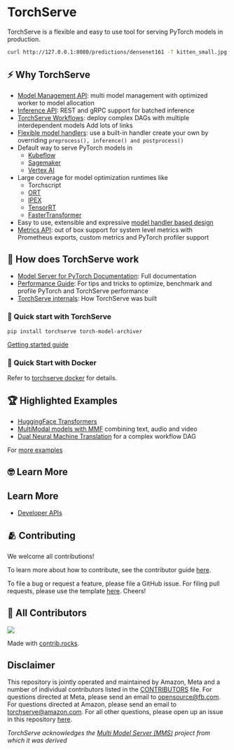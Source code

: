# TorchServe

TorchServe is a flexible and easy to use tool for serving PyTorch models in production.

```bash
curl http://127.0.0.1:8080/predictions/densenet161 -T kitten_small.jpg
```
## ⚡ Why TorchServe
* [Model Management API](docs/management_api.md): multi model management with optimized worker to model allocation
* [Inference API](docs/inference_api.md): REST and gRPC support for batched inference
* [TorchServe Workflows](examples/Workflows/README.md): deploy complex DAGs with multiple interdependent models
Add lots of links
* [Flexible model handlers](https://github.com/pytorch/serve/blob/master/ts/torch_handler/base_handler.py#L148-L190): use a built-in handler create your own by overriding `preprocess(), inference() and postprocess()`
* Default way to serve PyTorch models in
  * [Kubeflow](https://v0-5.kubeflow.org/docs/components/pytorchserving/)
  * [Sagemaker](https://aws.amazon.com/blogs/machine-learning/serving-pytorch-models-in-production-with-the-amazon-sagemaker-native-torchserve-integration/)
  * [Vertex AI](https://cloud.google.com/blog/topics/developers-practitioners/pytorch-google-cloud-how-deploy-pytorch-models-vertex-ai)
* Large coverage for model optimization runtimes like
  * Torchscript
  * [ORT](https://discuss.pytorch.org/t/deploying-onnx-model-with-torchserve/97725/2)
  * [IPEX](https://github.com/pytorch/serve/tree/master/examples/intel_extension_for_pytorch)
  * [TensorRT](https://github.com/pytorch/serve/issues/1243)
  * [FasterTransformer](https://github.com/pytorch/serve/tree/master/examples/FasterTransformer_HuggingFace_Bert)
* Easy to use, extensible and expressive [model handler based design](https://github.com/pytorch/serve/tree/master/examples/) 
* [Metrics API](docs/metrics.md): out of box support for system level metrics with Prometheus exports, custom metrics and PyTorch profiler support


## 🤔 How does TorchServe work
* [Model Server for PyTorch Documentation](docs/README.md): Full documentation
* [Performance Guide](docs/performance_guide.md): For tips and tricks to optimize, benchmark and profile PyTorch and TorchServe performance
* [TorchServe internals](docs/internals.md): How TorchServe was built

### 🏁 Quick start with TorchServe
```
pip install torchserve torch-model-archiver
```

[Getting started guide](docs/getting_started.md)

### 🐳 Quick Start with Docker
Refer to [torchserve docker](docker/README.md) for details.

## 🏆 Highlighted Examples
* [HuggingFace Transformers](examples/Huggingface_Transformers)
* [MultiModal models with MMF](https://github.com/pytorch/serve/tree/master/examples/MMF-activity-recognition) combining text, audio and video
* [Dual Neural Machine Translation](examples/Workflows/nmt_tranformers_pipeline) for a complex workflow DAG

For [more examples](examples/README.md)
## 🤓 Learn More

## Learn More
* [Developer APIs](https://pytorch.org/serve)

## 🫂 Contributing

We welcome all contributions!

To learn more about how to contribute, see the contributor guide [here](https://github.com/pytorch/serve/blob/master/CONTRIBUTING.md).

To file a bug or request a feature, please file a GitHub issue. For filing pull requests, please use the template [here](https://github.com/pytorch/serve/blob/master/pull_request_template.md). Cheers!

## 💖 All Contributors

<a href="https://github.com/pytorch/serve/graphs/contributors">
  <img src="https://contrib.rocks/image?repo=pytorch/serve" />
</a>

Made with [contrib.rocks](https://contrib.rocks).
## Disclaimer 
This repository is jointly operated and maintained by Amazon, Meta and a number of individual contributors listed in the [CONTRIBUTORS](https://github.com/pytorch/serve/graphs/contributors) file. For questions directed at Meta, please send an email to opensource@fb.com. For questions directed at Amazon, please send an email to torchserve@amazon.com. For all other questions, please open up an issue in this repository [here](https://github.com/pytorch/serve/issues).

*TorchServe acknowledges the [Multi Model Server (MMS)](https://github.com/awslabs/multi-model-server) project from which it was derived*
